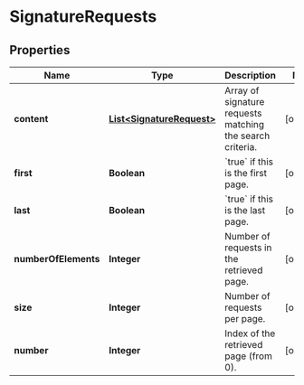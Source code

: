 

# SignatureRequests

## Properties

Name | Type | Description | Notes
------------ | ------------- | ------------- | -------------
**content** | [**List&lt;SignatureRequest&gt;**](SignatureRequest.md) | Array of signature requests matching the search criteria. |  [optional]
**first** | **Boolean** | &#x60;true&#x60; if this is the first page.  |  [optional]
**last** | **Boolean** | &#x60;true&#x60; if this is the last page.  |  [optional]
**numberOfElements** | **Integer** | Number of requests in the retrieved page. |  [optional]
**size** | **Integer** | Number of requests per page. |  [optional]
**number** | **Integer** | Index of the retrieved page (from 0). |  [optional]



